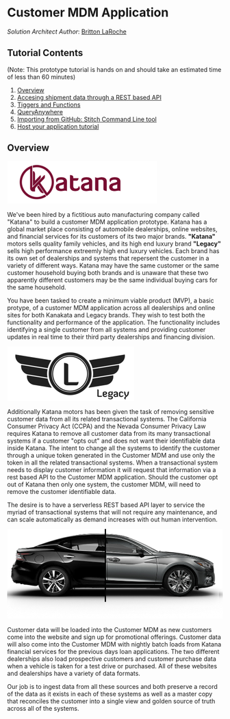 
# Customer MDM Application
_Solution Architect Author_: [Britton LaRoche](mailto:britton.laroche@mongodb.com)   

## Tutorial Contents 
(Note: This prototype tutorial is hands on and should take an estimated time of less than 60 minutes)
1. [Overview](.)
2. [Accesing shipment data through a REST based API](README.md)
3. [Tiggers and Functions](README.md)
4. [QueryAnywhere](README.md)
5. [Importing from GitHub: Stitch Command Line tool](README.md)
6. [Host your application tutorial](README.md)  

## Overview 
![Katana](img/Katanalogo.png "Katana")  

We've been hired by a fictitious auto manufacturing company called "Katana" to build a customer MDM application prototype.  Katana has a global market place consisting of automobile dealerships, online websites, and financial services for its customers of its two major brands. __"Katana"__ motors sells quality family vehicles, and its high end luxury brand __"Legacy"__ sells high performance extreemly high end luxury vehicles.  Each brand has its own set of dealerships and systems that repersent the customer in a variety of different ways.  Katana may have the same customer or the same customer household buying both brands and is unaware that these two apparently different customers may be the same individual buying cars for the same household.

You have been tasked to create a minimum viable product (MVP), a basic protype, of a customer MDM application across all dealerships and online sites for both Kanakata and Legacy brands. They wish to test both the functionality and performance of the application.  The functionality includes identifying a single customer from all systems and providing customer updates in real time to their third party dealerships and financing division.

![Legacy](img/legacylogo.png "Legacy")  

Additionally Katana motors has been given the task of removing sensitive customer data from all its related transactional systems. The California Consumer Privacy Act (CCPA) and the Nevada Consumer Privacy Law requires Katana to remove all customer data from its many transactional systems if a customer "opts out" and does not want their identifiable data inside Katana.  The intent to change all the systems to identify the customer through a unique token generated in the Customer MDM and use only the token in all the related transactional systems.  When a transactional system needs to display customer information it will request that information via a rest based API to the Customer MDM application.  Should the customer opt out of Katana then only one system, the customer MDM, will need to remove the customer identifiable data.

The desire is to have a serverless REST based API layer to service the myriad of transactional systems that will not require any maintenance, and can scale automatically as demand increases with out human intervention.

![Katana Sedan](img/kankatasedan4.jpg "Katana")  

Customer data will be loaded into the Customer MDM as new customers come into the website and sign up for promotional offerings.  Customer data will also come into the Customer MDM with nightly batch loads from Katana financial services for the previous days loan applications.  The two different dealerships also load prospective customers and customer purchase data when a vehicle is taken for a test drive or purchased.  All of these websites and dealerships have a variety of data formats.

Our job is to ingest data from all these sources and both preserve a record of the data as it exists in each of these systems as well as a master copy that reconciles the customer into a single view and golden source of truth across all of the systems.
